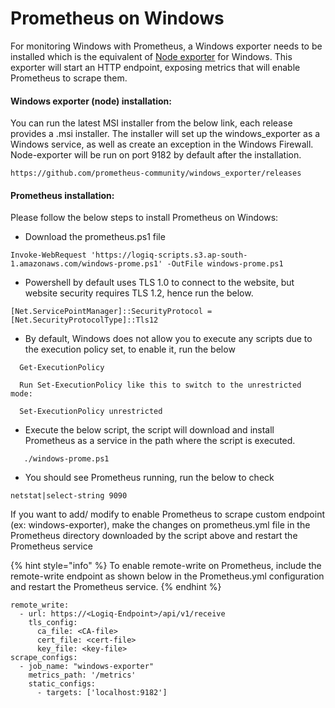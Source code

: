 # Prometheus on Windows

For monitoring Windows with Prometheus, a Windows exporter needs to be installed which is the equivalent of [Node exporter](https://github.com/prometheus/node\_exporter) for Windows. This exporter will start an HTTP endpoint, exposing metrics that will enable Prometheus to scrape them.

#### Windows exporter (node) installation:

You can run the latest MSI installer from the below link, each release provides a .msi installer. The installer will set up the windows\_exporter as a Windows service, as well as create an exception in the Windows Firewall. Node-exporter will be run on port 9182 by default after the installation.

```
https://github.com/prometheus-community/windows_exporter/releases
```

#### Prometheus installation:

Please follow the below steps to install Prometheus on Windows:

* Download the prometheus.ps1 file

```
Invoke-WebRequest 'https://logiq-scripts.s3.ap-south-1.amazonaws.com/windows-prome.ps1' -OutFile windows-prome.ps1

```

* Powershell by default uses TLS 1.0 to connect to the website, but website security requires TLS 1.2, hence run the below.

```
[Net.ServicePointManager]::SecurityProtocol = [Net.SecurityProtocolType]::Tls12
```

* By default, Windows does not allow you to execute any scripts due to the execution policy set, to enable it, run the below

```
  Get-ExecutionPolicy

  Run Set-ExecutionPolicy like this to switch to the unrestricted mode:

  Set-ExecutionPolicy unrestricted
```

* Execute the below script, the script will download and install Prometheus as a service in the path where the script is executed.

```
   ./windows-prome.ps1
```

* You should see Prometheus running, run the below to check

```
netstat|select-string 9090
```

If you want to add/ modify to enable Prometheus to scrape custom endpoint (ex: windows-exporter), make the changes on prometheus.yml file in the Prometheus directory downloaded by the script above and restart the Prometheus service

{% hint style="info" %}
To enable remote-write on Prometheus, include the remote-write endpoint as shown below in the Prometheus.yml configuration and restart the Prometheus service.
{% endhint %}

```
remote_write:
  - url: https://<Logiq-Endpoint>/api/v1/receive
    tls_config:
      ca_file: <CA-file>
      cert_file: <cert-file>
      key_file: <key-file>
scrape_configs:
  - job_name: "windows-exporter"
    metrics_path: '/metrics'
    static_configs:
      - targets: ['localhost:9182']

```
